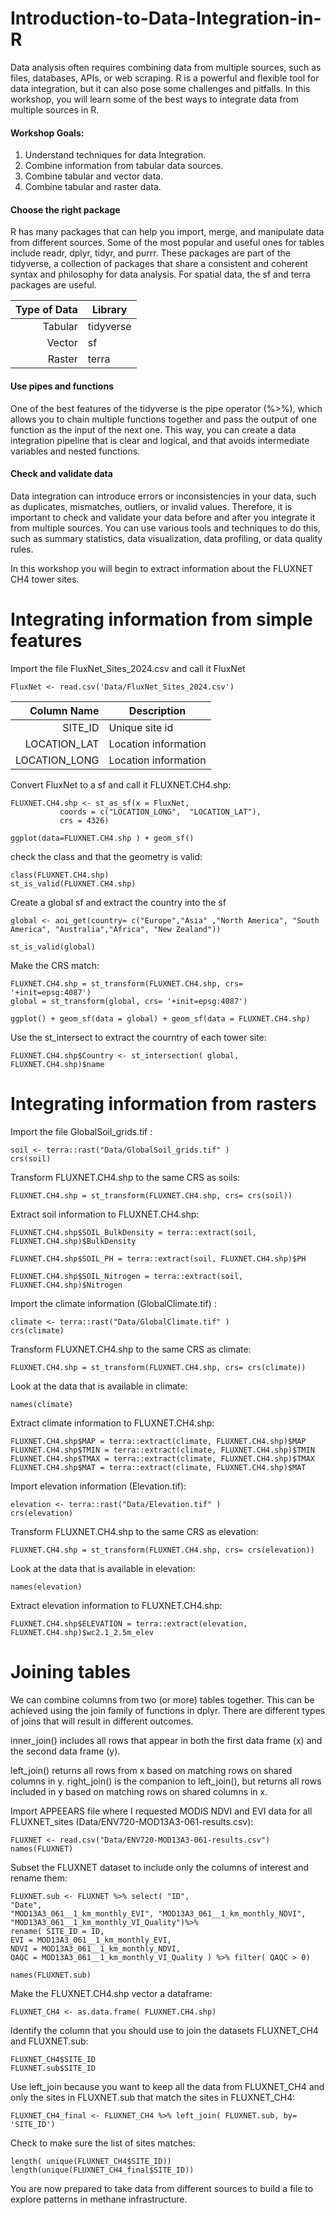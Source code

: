 # Introduction-to-Data-Integration-in-R

Data analysis often requires combining data from multiple sources, such as files, databases, APIs, or web scraping. R is a powerful and flexible tool for data integration, but it can also pose some challenges and pitfalls. In this workshop, you will learn some of the best ways to integrate data from multiple sources in R.

#### Workshop Goals: 

1. Understand techniques for data Integration. 
2. Combine information from tabular data sources.
3. Combine tabular and vector data.
4. Combine tabular and raster data. 

#### Choose the right package
R has many packages that can help you import, merge, and manipulate data from different sources. Some of the most popular and useful ones for tables include readr, dplyr, tidyr, and purrr. These packages are part of the tidyverse, a collection of packages that share a consistent and coherent syntax and philosophy for data analysis. For spatial data, the sf and terra packages are useful.

Type of Data| Library
|------:|-----------|
|Tabular| tidyverse|
| Vector| sf|
| Raster | terra|

#### Use pipes and functions
One of the best features of the tidyverse is the pipe operator (%>%), which allows you to chain multiple functions together and pass the output of one function as the input of the next one. This way, you can create a data integration pipeline that is clear and logical, and that avoids intermediate variables and nested functions.

#### Check and validate data

Data integration can introduce errors or inconsistencies in your data, such as duplicates, mismatches, outliers, or invalid values. Therefore, it is important to check and validate your data before and after you integrate it from multiple sources. You can use various tools and techniques to do this, such as summary statistics, data visualization, data profiling, or data quality rules.

In this workshop you will begin to extract information about the FLUXNET CH4 tower sites.

# Integrating information from simple features

Import the file FluxNet_Sites_2024.csv and call it FluxNet

```{r, include=T}
FluxNet <- read.csv('Data/FluxNet_Sites_2024.csv')
```
Column Name | Description |
|------:|-----------|
|SITE_ID| Unique site id|
|LOCATION_LAT|Location information|
|LOCATION_LONG|Location information|

Convert FluxNet to a sf and call it FLUXNET.CH4.shp:
```{r, include=T}
FLUXNET.CH4.shp <- st_as_sf(x = FluxNet,                         
           coords = c("LOCATION_LONG",  "LOCATION_LAT"),
           crs = 4326)

ggplot(data=FLUXNET.CH4.shp ) + geom_sf()

```
check the class and that the geometry is valid:
```{r, include=T}
class(FLUXNET.CH4.shp)
st_is_valid(FLUXNET.CH4.shp)
```

Create a global sf and extract the country into the sf

```{r, include=T}
global <- aoi_get(country= c("Europe","Asia" ,"North America", "South America", "Australia","Africa", "New Zealand"))

st_is_valid(global)
```
Make the CRS match:
```{r, include=T}
FLUXNET.CH4.shp = st_transform(FLUXNET.CH4.shp, crs= '+init=epsg:4087')
global = st_transform(global, crs= '+init=epsg:4087')

ggplot() + geom_sf(data = global) + geom_sf(data = FLUXNET.CH4.shp) 
```

Use the st_intersect to extract the courntry of each tower site:
```{r, include=T}
FLUXNET.CH4.shp$Country <- st_intersection( global, FLUXNET.CH4.shp)$name
```

# Integrating information from rasters
Import the file GlobalSoil_grids.tif :

```{r, include=T}
soil <- terra::rast("Data/GlobalSoil_grids.tif" )
crs(soil)
```
Transform FLUXNET.CH4.shp to the same CRS as soils:
```{r, include=T}
FLUXNET.CH4.shp = st_transform(FLUXNET.CH4.shp, crs= crs(soil))
```
Extract soil information to FLUXNET.CH4.shp:
```{r, include=T}
FLUXNET.CH4.shp$SOIL_BulkDensity = terra::extract(soil, FLUXNET.CH4.shp)$BulkDensity

FLUXNET.CH4.shp$SOIL_PH = terra::extract(soil, FLUXNET.CH4.shp)$PH

FLUXNET.CH4.shp$SOIL_Nitrogen = terra::extract(soil, FLUXNET.CH4.shp)$Nitrogen
```

Import the climate information (GlobalClimate.tif) :
```{r, include=T}
climate <- terra::rast("Data/GlobalClimate.tif" )
crs(climate)
```
Transform FLUXNET.CH4.shp to the same CRS as climate:
```{r, include=T}
FLUXNET.CH4.shp = st_transform(FLUXNET.CH4.shp, crs= crs(climate))
```
Look at the data that is available in climate:
```{r, include=T}
names(climate)
```
Extract climate information to FLUXNET.CH4.shp:
```{r, include=T}
FLUXNET.CH4.shp$MAP = terra::extract(climate, FLUXNET.CH4.shp)$MAP
FLUXNET.CH4.shp$TMIN = terra::extract(climate, FLUXNET.CH4.shp)$TMIN
FLUXNET.CH4.shp$TMAX = terra::extract(climate, FLUXNET.CH4.shp)$TMAX
FLUXNET.CH4.shp$MAT = terra::extract(climate, FLUXNET.CH4.shp)$MAT
```
Import elevation information (Elevation.tif):
```{r, include=T}
elevation <- terra::rast("Data/Elevation.tif" )
crs(elevation)
```
Transform FLUXNET.CH4.shp to the same CRS as elevation:
```{r, include=T}
FLUXNET.CH4.shp = st_transform(FLUXNET.CH4.shp, crs= crs(elevation))
```
Look at the data that is available in elevation:
```{r, include=T}
names(elevation)
```
Extract elevation information to FLUXNET.CH4.shp:
```{r, include=T}
FLUXNET.CH4.shp$ELEVATION = terra::extract(elevation, FLUXNET.CH4.shp)$wc2.1_2.5m_elev
```
# Joining tables
We can combine columns from two (or more) tables together. This can be achieved using the join family of functions in dplyr. There are different types of joins that will result in different outcomes.


inner_join() includes all rows that appear in both the first data frame (x) and the second data frame (y).

left_join() returns all rows from x  based on matching rows on shared columns in y.
right_join() is the companion to left_join(), but returns all rows included in y based on matching rows on shared columns in x.

Import APPEEARS file where I requested MODIS NDVI and EVI data for all FLUXNET_sites (Data/ENV720-MOD13A3-061-results.csv):
```{r, include=T}
FLUXNET <- read.csv("Data/ENV720-MOD13A3-061-results.csv")
names(FLUXNET)
```

Subset the FLUXNET dataset to include only the columns of interest and rename them:
```{r, include=T}
FLUXNET.sub <- FLUXNET %>% select( "ID",
"Date",
"MOD13A3_061__1_km_monthly_EVI", "MOD13A3_061__1_km_monthly_NDVI", "MOD13A3_061__1_km_monthly_VI_Quality")%>% 
rename( SITE_ID = ID,
EVI = MOD13A3_061__1_km_monthly_EVI,
NDVI = MOD13A3_061__1_km_monthly_NDVI, 
QAQC = MOD13A3_061__1_km_monthly_VI_Quality ) %>% filter( QAQC > 0)

names(FLUXNET.sub)
```
Make the FLUXNET.CH4.shp vector a dataframe:
```{r, include=T}
FLUXNET_CH4 <- as.data.frame( FLUXNET.CH4.shp)
```
Identify the column that you should use to join the datasets FLUXNET_CH4 and FLUXNET.sub:
```{r, include=T}
FLUXNET_CH4$SITE_ID
FLUXNET.sub$SITE_ID
```
Use left_join because you want to keep all the data from FLUXNET_CH4 and only the sites in FLUXNET.sub that match the sites in FLUXNET_CH4:
```{r, include=T}
FLUXNET_CH4_final <- FLUXNET_CH4 %>% left_join( FLUXNET.sub, by= 'SITE_ID')
```
Check to make sure the list of sites matches:
```{r, include=T}
length( unique(FLUXNET_CH4$SITE_ID))
length(unique(FLUXNET_CH4_final$SITE_ID))
```
You are now prepared to take data from different sources to build a file to explore patterns in methane infrastructure.



